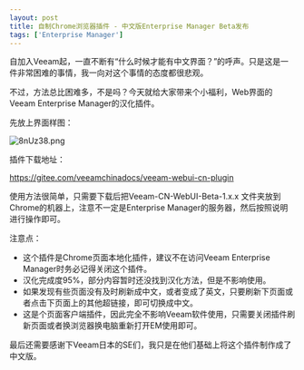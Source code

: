 ```yaml
---
layout: post
title: 自制Chrome浏览器插件 - 中文版Enterprise Manager Beta发布
tags: ['Enterprise Manager']
---
```



自加入Veeam起，一直不断有“什么时候才能有中文界面？”的呼声。只是这是一件非常困难的事情，我一向对这个事情的态度都很悲观。

不过，方法总比困难多，不是吗？今天就给大家带来个小福利，Web界面的Veeam Enterprise Manager的汉化插件。

先放上界面样图：

![8nUz38.png](https://s1.ax1x.com/2020/03/13/8nUz38.png)

插件下载地址：

https://gitee.com/veeamchinadocs/veeam-webui-cn-plugin

使用方法很简单，只需要下载后把Veeam-CN-WebUI-Beta-1.x.x 文件夹放到Chrome的机器上，注意不一定是Enterprise Manager的服务器，然后按照说明进行操作即可。

注意点：

- 这个插件是Chrome页面本地化插件，建议不在访问Veeam Enterprise Manager时务必记得关闭这个插件。
- 汉化完成度95%，部分内容暂时还没找到汉化方法，但是不影响使用。
- 如果发现有些页面没有及时刷新成中文，或者变成了英文，只要刷新下页面或者点击下页面上的其他超链接，即可切换成中文。
- 这是个页面客户端插件，因此完全不影响Veeam软件使用，只需要关闭插件刷新页面或者换浏览器换电脑重新打开EM使用即可。

最后还需要感谢下Veeam日本的SE们，我只是在他们基础上将这个插件制作成了中文版。

